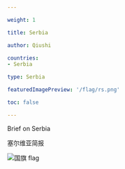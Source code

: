 ```yaml
---

weight: 1

title: Serbia

author: Qiushi 

countries: 
- Serbia

type: Serbia

featuredImagePreview: '/flag/rs.png'

toc: false 

---
```


Brief on Serbia

塞尔维亚简报 

<!--more-->

![国旗 flag](/flag/rs.png)